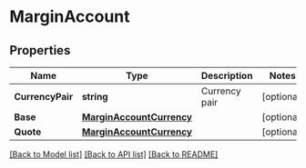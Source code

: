 # MarginAccount

## Properties

Name | Type | Description | Notes
------------ | ------------- | ------------- | -------------
**CurrencyPair** | **string** | Currency pair | [optional] 
**Base** | [**MarginAccountCurrency**](MarginAccountCurrency.md) |  | [optional] 
**Quote** | [**MarginAccountCurrency**](MarginAccountCurrency.md) |  | [optional] 

[[Back to Model list]](../README.md#documentation-for-models) [[Back to API list]](../README.md#documentation-for-api-endpoints) [[Back to README]](../README.md)


